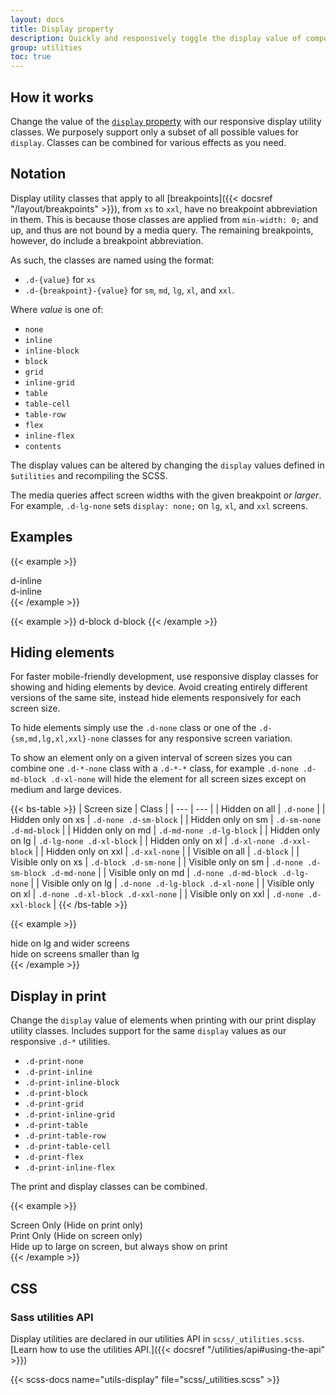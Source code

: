 ```yaml
---
layout: docs
title: Display property
description: Quickly and responsively toggle the display value of components and more with our display utilities. Includes support for some of the more common values, as well as some extras for controlling display when printing.
group: utilities
toc: true
---
```


## How it works

Change the value of the [`display` property](https://developer.mozilla.org/en-US/docs/Web/CSS/display) with our responsive display utility classes. We purposely support only a subset of all possible values for `display`. Classes can be combined for various effects as you need.

## Notation

Display utility classes that apply to all [breakpoints]({{< docsref "/layout/breakpoints" >}}), from `xs` to `xxl`, have no breakpoint abbreviation in them. This is because those classes are applied from `min-width: 0;` and up, and thus are not bound by a media query. The remaining breakpoints, however, do include a breakpoint abbreviation.

As such, the classes are named using the format:

- `.d-{value}` for `xs`
- `.d-{breakpoint}-{value}` for `sm`, `md`, `lg`, `xl`, and `xxl`.

Where *value* is one of:

- `none`
- `inline`
- `inline-block`
- `block`
- `grid`
- `inline-grid`
- `table`
- `table-cell`
- `table-row`
- `flex`
- `inline-flex`
- `contents`

The display values can be altered by changing the `display` values defined in `$utilities` and recompiling the SCSS.

The media queries affect screen widths with the given breakpoint *or larger*. For example, `.d-lg-none` sets `display: none;` on `lg`, `xl`, and `xxl` screens.

## Examples

{{< example >}}
<div class="d-inline p-2 text-bg-primary">d-inline</div>
<div class="d-inline p-2 text-bg-dark">d-inline</div>
{{< /example >}}

{{< example >}}
<span class="d-block p-2 text-bg-primary">d-block</span>
<span class="d-block p-2 text-bg-dark">d-block</span>
{{< /example >}}

## Hiding elements

For faster mobile-friendly development, use responsive display classes for showing and hiding elements by device. Avoid creating entirely different versions of the same site, instead hide elements responsively for each screen size.

To hide elements simply use the `.d-none` class or one of the `.d-{sm,md,lg,xl,xxl}-none` classes for any responsive screen variation.

To show an element only on a given interval of screen sizes you can combine one `.d-*-none` class with a `.d-*-*` class, for example `.d-none .d-md-block .d-xl-none` will hide the element for all screen sizes except on medium and large devices.

{{< bs-table >}}
| Screen size | Class |
| --- | --- |
| Hidden on all | `.d-none` |
| Hidden only on xs | `.d-none .d-sm-block` |
| Hidden only on sm | `.d-sm-none .d-md-block` |
| Hidden only on md | `.d-md-none .d-lg-block` |
| Hidden only on lg | `.d-lg-none .d-xl-block` |
| Hidden only on xl | `.d-xl-none .d-xxl-block` |
| Hidden only on xxl | `.d-xxl-none` |
| Visible on all | `.d-block` |
| Visible only on xs | `.d-block .d-sm-none` |
| Visible only on sm | `.d-none .d-sm-block .d-md-none` |
| Visible only on md | `.d-none .d-md-block .d-lg-none` |
| Visible only on lg | `.d-none .d-lg-block .d-xl-none` |
| Visible only on xl | `.d-none .d-xl-block .d-xxl-none` |
| Visible only on xxl | `.d-none .d-xxl-block` |
{{< /bs-table >}}

{{< example >}}
<div class="d-lg-none">hide on lg and wider screens</div>
<div class="d-none d-lg-block">hide on screens smaller than lg</div>
{{< /example >}}

## Display in print

Change the `display` value of elements when printing with our print display utility classes. Includes support for the same `display` values as our responsive `.d-*` utilities.

- `.d-print-none`
- `.d-print-inline`
- `.d-print-inline-block`
- `.d-print-block`
- `.d-print-grid`
- `.d-print-inline-grid`
- `.d-print-table`
- `.d-print-table-row`
- `.d-print-table-cell`
- `.d-print-flex`
- `.d-print-inline-flex`

The print and display classes can be combined.

{{< example >}}
<div class="d-print-none">Screen Only (Hide on print only)</div>
<div class="d-none d-print-block">Print Only (Hide on screen only)</div>
<div class="d-none d-lg-block d-print-block">Hide up to large on screen, but always show on print</div>
{{< /example >}}

## CSS

### Sass utilities API

Display utilities are declared in our utilities API in `scss/_utilities.scss`. [Learn how to use the utilities API.]({{< docsref "/utilities/api#using-the-api" >}})

{{< scss-docs name="utils-display" file="scss/_utilities.scss" >}}
